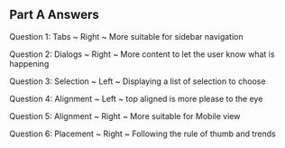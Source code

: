 ## Part A Answers

Question 1: Tabs
    ~ Right 
    ~ More suitable for sidebar navigation

Question 2: Dialogs
    ~ Right 
    ~ More content to let the user know what is happening

Question 3: Selection
    ~ Left 
    ~ Displaying a list of selection to choose

Question 4: Alignment
    ~ Left 
    ~ top aligned is more please to the eye

Question 5: Alignment
    ~ Right 
    ~ More suitable for Mobile view 

Question 6: Placement
    ~ Right 
    ~ Following the rule of thumb and trends 
